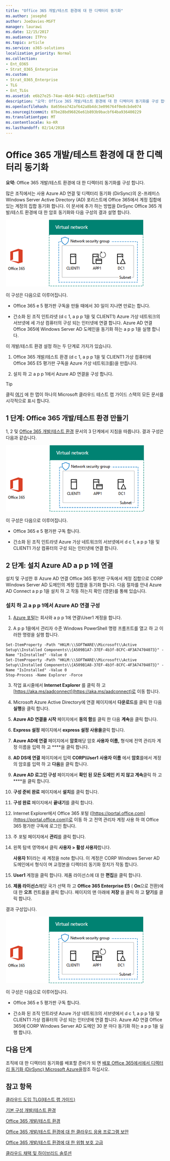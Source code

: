 ```yaml
---
title: "Office 365 개발/테스트 환경에 대 한 디렉터리 동기화"
ms.author: josephd
author: JoeDavies-MSFT
manager: laurawi
ms.date: 12/15/2017
ms.audience: ITPro
ms.topic: article
ms.service: o365-solutions
localization_priority: Normal
ms.collection:
- Ent_O365
- Strat_O365_Enterprise
ms.custom:
- Strat_O365_Enterprise
- TLG
- Ent_TLGs
ms.assetid: e6b27e25-74ae-4b54-9421-c8e911aef543
description: "요약: Office 365 개발/테스트 환경에 대 한 디렉터리 동기화를 구성 합니다."
ms.openlocfilehash: 8a656ea742af642a8b4dc3e096764f0e8cbde074
ms.sourcegitcommit: 07be28bd96826e61b893b9bacbf64ba936400229
ms.translationtype: MT
ms.contentlocale: ko-KR
ms.lasthandoff: 02/14/2018
---
```

# <a name="dirsync-for-your-office-365-devtest-environment"></a>Office 365 개발/테스트 환경에 대 한 디렉터리 동기화

 **요약:** Office 365 개발/테스트 환경에 대 한 디렉터리 동기화를 구성 합니다.
  
많은 조직에서는 사용 Azure AD 연결 및 디렉터리 동기화 (DirSync)의 온-프레미스 Windows Server Active Directory (AD) 포리스트에 Office 365에서 계정 집합에 있는 계정의 집합 동기화 합니다. 이 문서에 추가 하는 방법을 DirSync Office 365 개발/테스트 환경에 대 한 암호 동기화와 다음 구성의 결과 설명 합니다.
  
![DirSync를 사용하는 Office 365 개발/테스트 환경](images/be5b37b0-f832-4878-b153-436c31546e21.png)
  
이 구성은 다음으로 이루어집니다. 
  
- Office 365 e 5 평가판 구독을 만들 때에서 30 일이 지나면 만료는 합니다.
    
- 간소화 된 조직 인트라넷 (d c 1, a p p 1을 및 CLIENT1) Azure 가상 네트워크의 서브넷에 세 가상 컴퓨터의 구성 되는 인터넷에 연결 합니다. Azure AD 연결 Office 365에 Windows Server AD 도메인을 동기화 하는 a p p 1을 실행 합니다.
    
이 개발/테스트 환경 설정 하는 두 단계로 가지가 있습니다.
  
1. Office 365 개발/테스트 환경 (d c 1, a p p 1을 및 CLIENT1 가상 컴퓨터에 Office 365 E5 평가판 구독을 Azure 가상 네트워크를)을 만듭니다.
    
2. 설치 하 고 a p p 1에서 Azure AD 연결을 구성 합니다.
    
> [!TIP]
> 클릭 [여기](http://aka.ms/catlgstack) 에 한 맵이 하나의 Microsoft 클라우드 테스트 랩 가이드 스택의 모든 문서를 시각적으로 표시 합니다.
  
## <a name="phase-1-create-an-office-365-devtest-environment"></a>1 단계: Office 365 개발/테스트 환경 만들기

1, 2 및 [Office 365 개발/테스트 환경](office-365-dev-test-environment.md) 문서의 3 단계에서 지침을 따릅니다. 결과 구성은 다음과 같습니다.
  
![Office 365 개발/테스트 환경](images/48fb91aa-09b0-4020-a496-a8253920c45d.png)
  
이 구성은 다음으로 이루어집니다. 
  
- Office 365 e 5 평가판 구독 합니다.
    
- 간소화 된 조직 인트라넷 Azure 가상 네트워크의 서브넷에서 d c 1, a p p 1을 및 CLIENT1 가상 컴퓨터의 구성 되는 인터넷에 연결 합니다.
    
## <a name="phase-2-install-azure-ad-connect-on-app1"></a>2 단계: 설치 Azure AD a p p 1에 연결

설치 및 구성한 후 Azure AD 연결 Office 365 평가판 구독에서 계정 집합으로 CORP Windows Server AD 도메인의 계정 집합을 동기화 합니다. 다음 절차를 안내 Azure AD Connect a p p 1을 설치 하 고 작동 하는지 확인 (영문)를 통해 있습니다.
  
### <a name="install-and-configure-azure-ad-connect-on-app1"></a>설치 하 고 a p p 1에서 Azure AD 연결 구성

1. [Azure 포털](https://portal.azure.com)는 회사와 a p p 1에 연결\\User1 계정을 합니다.
    
2. A p p 1을에서 관리자 수준 Windows PowerShell 명령 프롬프트를 열고 하 고 이러한 명령을 실행 합니다.
    
  ```
  Set-ItemProperty -Path "HKLM:\\SOFTWARE\\Microsoft\\Active Setup\\Installed Components\\{A509B1A7-37EF-4b3f-8CFC-4F3A74704073}" -Name "IsInstalled" -Value 0
Set-ItemProperty -Path "HKLM:\\SOFTWARE\\Microsoft\\Active Setup\\Installed Components\\{A509B1A8-37EF-4b3f-8CFC-4F3A74704073}" -Name "IsInstalled" -Value 0
Stop-Process -Name Explorer -Force

  ```

3. 작업 표시줄에서 **Internet Explorer** 를 클릭 하 고 [https://aka.ms/aadconnect](https://aka.ms/aadconnect)로 이동 합니다.
    
4. Microsoft Azure Active Directory에 연결 페이지에서 **다운로드**를 클릭 한 다음 **실행**을 클릭 합니다.
    
5. **Azure AD 연결을 시작** 페이지에서 **동의 함**를 클릭 한 다음 **계속**을 클릭 합니다.
    
6. **Express 설정** 페이지에서 **express 설정 사용을**클릭 합니다.
    
7. **Azure AD에 연결** 페이지에서 **암호**해당 암호 **사용자 이름,** 형식에 전역 관리자 계정 이름을 입력 하 고 ****을 클릭 합니다.
    
8. **AD DS에 연결** 페이지에서 입력 **CORP\\User1** **사용자 이름** 에서 **암호**를에서 계정의 암호를 입력 하 고 **다음**을 클릭 합니다.
    
9. **Azure AD 로그인 구성** 페이지에서 **확인 된 모든 도메인 키 지 않고 계속**클릭 하 고 ****을 클릭 합니다.
    
10. **구성 준비 완료** 페이지에서 **설치**를 클릭 합니다.
    
11. **구성 완료** 페이지에서 **끝내기**를 클릭 합니다.
    
12. Internet Explorer에서 Office 365 포털 ([https://portal.office.com](https://portal.office.com))로 이동 하 고 전역 관리자 계정 사용 하 여 Office 365 평가판 구독에 로그인 합니다.
    
13. 주 포털 페이지에서 **관리**를 클릭 합니다.
    
14. 왼쪽 탐색 영역에서 클릭 **사용자 > 활성 사용자**합니다.
    
    **사용자 1**이라는 새 계정을 note 합니다. 이 계정은 CORP Windows Server AD 도메인에서 형식이 며 교정본을 디렉터리 동기화 장치가 작동 합니다.
    
15. **User1** 계정을 클릭 합니다. 제품 라이선스에 대 한 **편집**을 클릭 합니다.
    
16. **제품 라이선스**해당 국가 선택 하 고 **Office 365 Enterprise E5** ( **On**으로 전환)에 대 한 **오프** 컨트롤을 클릭 합니다. 페이지의 맨 아래에 **저장** 을 클릭 하 고 **닫기**를 클릭 합니다.
    
결과 구성입니다.
  
![DirSync를 사용하는 Office 365 개발/테스트 환경](images/be5b37b0-f832-4878-b153-436c31546e21.png)
  
이 구성은 다음으로 이루어집니다. 
  
- Office 365 e 5 평가판 구독 합니다.
    
- 간소화 된 조직 인트라넷 Azure 가상 네트워크의 서브넷에서 d c 1, a p p 1을 및 CLIENT1 가상 컴퓨터의 구성 되는 인터넷에 연결 합니다. Azure AD 연결 Office 365에 CORP Windows Server AD 도메인 30 분 마다 동기화 하는 a p p 1을 실행 합니다.
    
## <a name="next-step"></a>다음 단계

조직에 대 한 디렉터리 동기화를 배포할 준비가 되 면 [배포 Office 365에서에서 디렉터리 동기화 (DirSync) Microsoft Azure을](deploy-office-365-directory-synchronization-dirsync-in-microsoft-azure.md)참조 하십시오.

## <a name="see-also"></a>참고 항목

[클라우드 도입 TLG(테스트 랩 가이드)](cloud-adoption-test-lab-guides-tlgs.md)
  
[기본 구성 개발/테스트 환경](base-configuration-dev-test-environment.md)
  
[Office 365 개발/테스트 환경](office-365-dev-test-environment.md)
  
[Office 365 개발/테스트 환경에 대 한 클라우드 응용 프로그램 보안](cloud-app-security-for-your-office-365-dev-test-environment.md)
  
[Office 365 개발/테스트 환경에 대 한 위협 보호 고급](advanced-threat-protection-for-your-office-365-dev-test-environment.md)
  
[클라우드 채택 및 하이브리드 솔루션](cloud-adoption-and-hybrid-solutions.md)




